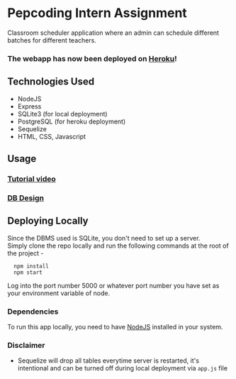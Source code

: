 # Pepcoding Intern Assignment
Classroom scheduler application where an admin can schedule different batches for different teachers.

### The webapp has now been deployed on [Heroku](https://pep-calendar.herokuapp.com/)!

## Technologies Used
+ NodeJS
+ Express
+ SQLite3 (for local deployment)
+ PostgreSQL (for heroku deployment)
+ Sequelize
+ HTML, CSS, Javascript

## Usage
### [Tutorial video](https://www.youtube.com/watch?v=2AeyBmnc7rM)
### [DB Design](https://dbdiagram.io/d/60d2f068dd6a5971481b7761)


## Deploying Locally
Since the DBMS used is SQLite, you don't need to set up a server. \
Simply clone the repo locally and run the following commands at the root of the project - 
```
  npm install
  npm start
```
Log into the port number 5000 or whatever port number you have set as your environment variable of node.

### Dependencies
To run this app locally, you need to have [NodeJS](https://nodejs.org/en/) installed in your system.

### Disclaimer
+ Sequelize will drop all tables everytime server is restarted, it's intentional and can be turned off during local deployment via ```app.js``` file

